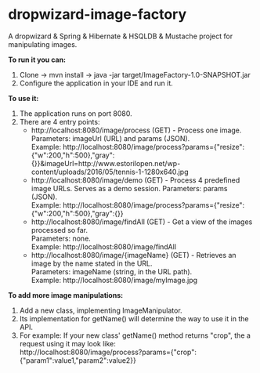 # dropwizard-image-factory
A dropwizard &amp; Spring &amp; Hibernate &amp; HSQLDB &amp; Mustache project for manipulating images.

**To run it you can:**
<ol>
<li>Clone -> mvn install -> java -jar target/ImageFactory-1.0-SNAPSHOT.jar
<li>Configure the application in your IDE and run it.
</ol>

**To use it:**
<ol>
<li>The application runs on port 8080.
<li>There are 4 entry points:
    <ul>
        <li>http://localhost:8080/image/process (GET) - Process one image.<br/>
            Parameters: imageUrl (URL) and params (JSON).<br/>
            Example: http://localhost:8080/image/process?params={"resize":{"w":200,"h":500},"gray":{}}&imageUrl=http://www.estorilopen.net/wp-content/uploads/2016/05/tennis-1-1280x640.jpg
        <li>http://localhost:8080/image/demo (GET) - Process 4 predefined image URLs. Serves as a demo session.
            Parameters: params (JSON).<br/>
            Example: http://localhost:8080/image/process?params={"resize":{"w":200,"h":500},"gray":{}}
        <li>http://localhost:8080/image/findAll (GET) - Get a view of the images processed so far.<br/>
            Parameters: none.<br/>
            Example: http://localhost:8080/image/findAll
        <li>http://localhost:8080/image/{imageName} (GET) - Retrieves an image by the name stated in the URL.<br/>
            Parameters: imageName (string, in the URL path).<br/>
            Example: http://localhost:8080/image/myImage.jpg
    </ul>
</ol>

**To add more image manipulations:**
<ol>
<li>Add a new class, implementing ImageManipulator.
<li>Its implementation for getName() will determine the way to use it in the API.
<li>For example: If your new class' getName() method returns "crop", the a request using it may look like:<br/>
    http://localhost:8080/image/process?params={"crop":{"param1":value1,"param2":value2}}
</ol>
